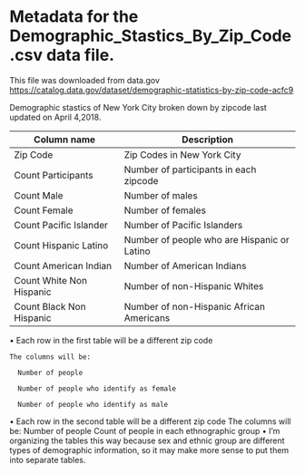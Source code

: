 # Metadata for the Demographic_Stastics_By_Zip_Code.csv data file.


This file was downloaded from data.gov https://catalog.data.gov/dataset/demographic-statistics-by-zip-code-acfc9

Demographic stastics of New York City broken down by zipcode last updated on April 4,2018. 

|Column name | Description|
|------------|------------|
| Zip Code | Zip Codes in New York City
| Count Participants | Number of participants in each zipcode
| Count Male | Number of males 
| Count Female | Number of females
| Count Pacific Islander | Number of Pacific Islanders
| Count Hispanic Latino | Number of people who are Hispanic or Latino
| Count American Indian |Number of American Indians
| Count White Non Hispanic |Number of non-Hispanic Whites
| Count Black Non Hispanic| Number of non-Hispanic African Americans 


•	Each row in the first table will be a different zip code

    The columns will be:
    
      Number of people
      
      Number of people who identify as female
      
      Number of people who identify as male
      
•	Each row in the second table will be a different zip code
    The columns will be:
      Number of people
      Count of people in each ethnographic group
•	I’m organizing the tables this way because sex and ethnic group are different types of demographic information, so it may make more sense to put them into separate tables.
